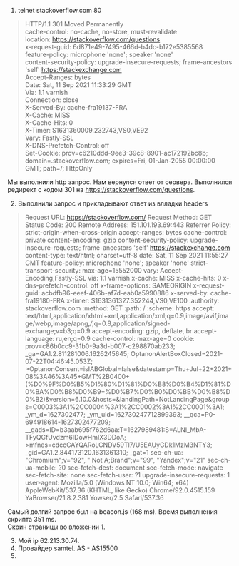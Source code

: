 1. telnet stackoverflow.com 80  
>HTTP/1.1 301 Moved Permanently  
>cache-control: no-cache, no-store, must-revalidate  
>location: https://stackoverflow.com/questions  
>x-request-guid: 6d871e49-7495-466d-b4dc-b172e5385568  
>feature-policy: microphone 'none'; speaker 'none'  
>content-security-policy: upgrade-insecure-requests; frame-ancestors 'self' https://stackexchange.com  
>Accept-Ranges: bytes  
>Date: Sat, 11 Sep 2021 11:33:29 GMT  
>Via: 1.1 varnish  
>Connection: close  
>X-Served-By: cache-fra19137-FRA  
>X-Cache: MISS  
>X-Cache-Hits: 0  
>X-Timer: S1631360009.232743,VS0,VE92  
>Vary: Fastly-SSL  
>X-DNS-Prefetch-Control: off  
>Set-Cookie: prov=c6210ddd-9ee3-39c8-8901-ac172192bc8b; domain=.stackoverflow.com; expires=Fri, 01-Jan-2055 00:00:00 GMT; path=/; HttpOnly  
  
Мы выполнили http запрос. Нам вернулся ответ от сервера. Выполнился редирект с кодом 301 на https://stackoverflow.com/questions.  
  
2. Выполнили запрос и прикладывают ответ из влладки headers  
>Request URL: https://stackoverflow.com/
>Request Method: GET
>Status Code: 200 
>Remote Address: 151.101.193.69:443
>Referrer Policy: strict-origin-when-cross-origin
>accept-ranges: bytes
>cache-control: private
>content-encoding: gzip
>content-security-policy: upgrade-insecure-requests; frame-ancestors 'self' https://stackexchange.com
>content-type: text/html; charset=utf-8
>date: Sat, 11 Sep 2021 11:55:27 GMT
>feature-policy: microphone 'none'; speaker 'none'
>strict-transport-security: max-age=15552000
>vary: Accept-Encoding,Fastly-SSL
>via: 1.1 varnish
>x-cache: MISS
>x-cache-hits: 0
>x-dns-prefetch-control: off
>x-frame-options: SAMEORIGIN
>x-request-guid: acbdfb96-eeef-406b-af7d-eab0a5990886
>x-served-by: cache-fra19180-FRA
>x-timer: S1631361327.352244,VS0,VE100
>:authority: stackoverflow.com
>:method: GET
>:path: /
>:scheme: https
>accept: text/html,application/xhtml+xml,application/xml;q=0.9,image/avif,image/webp,image/apng,*/*;q=0.8,application/signed-exchange;v=b3;q=0.9
>accept-encoding: gzip, deflate, br
>accept-language: ru,en;q=0.9
>cache-control: max-age=0
>cookie: prov=c86b0cc9-31b0-9a3d-b007-c298870ab233; _ga=GA1.2.811281006.1626245645; OptanonAlertBoxClosed=2021-07-22T04:46:45.053Z; >OptanonConsent=isIABGlobal=false&datestamp=Thu+Jul+22+2021+08%3A46%3A45+GMT%2B0400+(%D0%9F%D0%B5%D1%80%D1%81%D0%B8%D0%B4%D1%81%D0%BA%D0%B8%D0%B9+%D0%B7%D0%B0%D0%BB%D0%B8%D0%B2)&version=6.10.0&hosts=&landingPath=NotLandingPage&groups=C0003%3A1%2CC0004%3A1%2CC0002%3A1%2CC0001%3A1; _ym_d=1627302477; _ym_uid=162730247712899393; __qca=P0-694918614-1627302477209; __gads=ID=b3aab695f762d6aa:T=1627989481:S=ALNI_MbA-TFyQGfUvdzm6IDowHmIX3DDoA; >mfnes=cdccCAYQARoLCNDV59Tl7/U5EAUyCDk1MzM3NTY3; _gid=GA1.2.844173120.1631361310; _gat=1
>sec-ch-ua: "Chromium";v="92", " Not A;Brand";v="99", "Yandex";v="21"
>sec-ch-ua-mobile: ?0
>sec-fetch-dest: document
>sec-fetch-mode: navigate
>sec-fetch-site: none
>sec-fetch-user: ?1
>upgrade-insecure-requests: 1
>user-agent: Mozilla/5.0 (Windows NT 10.0; Win64; x64) AppleWebKit/537.36 (KHTML, like Gecko) Chrome/92.0.4515.159 YaBrowser/21.8.2.381 Yowser/2.5 Safari/537.36  
  
Самый долгий запрос был на beacon.js (168 ms). Время выполнения скрипта 351 ms.  
Скрин страницы во вложении 1.  
  
3. Мой ip 	62.213.30.74.  
4. Провайдер samtel. AS - AS15500  
5. 
